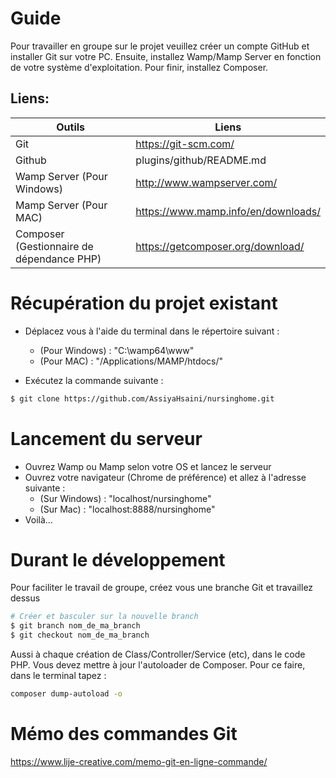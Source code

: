 # Guide

Pour travailler en groupe sur le projet veuillez créer un compte GitHub et installer Git sur votre PC.
Ensuite, installez Wamp/Mamp Server en fonction de votre système d'exploitation.
Pour finir, installez Composer.

## Liens:
| Outils | Liens |
| ------ | ------ |
| Git | https://git-scm.com/|
| Github | plugins/github/README.md|
| Wamp Server (Pour Windows) | http://www.wampserver.com/ |
| Mamp Server (Pour MAC) | https://www.mamp.info/en/downloads/ |
| Composer (Gestionnaire de dépendance PHP) | https://getcomposer.org/download/ |

# Récupération du projet existant
- Déplacez vous à l'aide du terminal dans le répertoire suivant :

	- (Pour Windows) : "C:\wamp64\www"
	- (Pour MAC) : "/Applications/MAMP/htdocs/"
	
- Exécutez la commande suivante  : 
```sh
$ git clone https://github.com/AssiyaHsaini/nursinghome.git 
```
# Lancement du serveur
- Ouvrez Wamp ou Mamp selon votre OS et lancez le serveur
- Ouvrez votre navigateur (Chrome de préférence) et allez à l'adresse suivante :
	- (Sur Windows) : "localhost/nursinghome"
	- (Sur Mac) : "localhost:8888/nursinghome"
- Voilà...

# Durant le développement
Pour faciliter le travail de groupe, créez vous une branche Git et travaillez dessus
```sh
# Créer et basculer sur la nouvelle branch
$ git branch nom_de_ma_branch
$ git checkout nom_de_ma_branch
```

Aussi à chaque création de Class/Controller/Service (etc), dans le code PHP. Vous devez mettre à jour l'autoloader de Composer. Pour ce faire, dans le terminal tapez :

```sh
composer dump-autoload -o
```

# Mémo des commandes Git
https://www.lije-creative.com/memo-git-en-ligne-commande/
